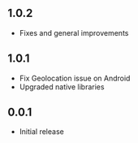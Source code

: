 ## 1.0.2

* Fixes and general improvements

## 1.0.1

* Fix Geolocation issue on Android
* Upgraded native libraries

## 0.0.1

* Initial release
